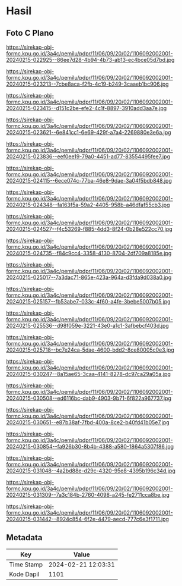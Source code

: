 # Hasil

## Foto C Plano

https://sirekap-obj-formc.kpu.go.id/3a4c/pemilu/pdpr/11/06/09/20/02/1106092002001-20240215-022925--86ee7d28-4b94-4b73-ab13-ec4bce05d7bd.jpg

https://sirekap-obj-formc.kpu.go.id/3a4c/pemilu/pdpr/11/06/09/20/02/1106092002001-20240215-023213--7cbe8aca-f2fb-4c19-b249-3caaeb1bc906.jpg

https://sirekap-obj-formc.kpu.go.id/3a4c/pemilu/pdpr/11/06/09/20/02/1106092002001-20240215-023415--d151c2be-efe2-4c1f-8897-3910add3aa7e.jpg

https://sirekap-obj-formc.kpu.go.id/3a4c/pemilu/pdpr/11/06/09/20/02/1106092002001-20240215-023621--6e841cc1-6e69-429f-a7a4-2269880e3e6a.jpg

https://sirekap-obj-formc.kpu.go.id/3a4c/pemilu/pdpr/11/06/09/20/02/1106092002001-20240215-023836--eef0ee19-79a0-4451-ad77-83554495fee7.jpg

https://sirekap-obj-formc.kpu.go.id/3a4c/pemilu/pdpr/11/06/09/20/02/1106092002001-20240215-024115--6ece074c-77ba-46e8-9dae-3a04f5bdb848.jpg

https://sirekap-obj-formc.kpu.go.id/3a4c/pemilu/pdpr/11/06/09/20/02/1106092002001-20240215-024348--fa163f5a-59a2-4405-958b-a46dfaf55cb3.jpg

https://sirekap-obj-formc.kpu.go.id/3a4c/pemilu/pdpr/11/06/09/20/02/1106092002001-20240215-024527--f4c53269-f885-4dd3-8f24-0b28e522cc70.jpg

https://sirekap-obj-formc.kpu.go.id/3a4c/pemilu/pdpr/11/06/09/20/02/1106092002001-20240215-024735--f84c9cc4-3358-4130-8704-2df709a8185e.jpg

https://sirekap-obj-formc.kpu.go.id/3a4c/pemilu/pdpr/11/06/09/20/02/1106092002001-20240215-025017--7a3dac71-865e-423a-964a-d3fda9d038a0.jpg

https://sirekap-obj-formc.kpu.go.id/3a4c/pemilu/pdpr/11/06/09/20/02/1106092002001-20240215-025157--fb53abe7-033c-4f60-a4fe-3bebe5007b05.jpg

https://sirekap-obj-formc.kpu.go.id/3a4c/pemilu/pdpr/11/06/09/20/02/1106092002001-20240215-025536--d98f059e-3221-43e0-a1c1-3afbebcf403d.jpg

https://sirekap-obj-formc.kpu.go.id/3a4c/pemilu/pdpr/11/06/09/20/02/1106092002001-20240215-025718--bc7e24ca-5dae-4600-bdd2-8ce80005c0e3.jpg

https://sirekap-obj-formc.kpu.go.id/3a4c/pemilu/pdpr/11/06/09/20/02/1106092002001-20240215-030247--8a15ae65-3caa-4141-8278-dc97ca29a05a.jpg

https://sirekap-obj-formc.kpu.go.id/3a4c/pemilu/pdpr/11/06/09/20/02/1106092002001-20240215-030508--ed6116bc-dab9-4903-9b71-6f822a967737.jpg

https://sirekap-obj-formc.kpu.go.id/3a4c/pemilu/pdpr/11/06/09/20/02/1106092002001-20240215-030651--e87b38af-7fbd-400a-8ce2-b40fd41b05e7.jpg

https://sirekap-obj-formc.kpu.go.id/3a4c/pemilu/pdpr/11/06/09/20/02/1106092002001-20240215-030854--fa926b30-8b4b-4388-a580-1864a5307f86.jpg

https://sirekap-obj-formc.kpu.go.id/3a4c/pemilu/pdpr/11/06/09/20/02/1106092002001-20240215-031048--4a2bd88e-d29c-4320-95e8-4395b196c34d.jpg

https://sirekap-obj-formc.kpu.go.id/3a4c/pemilu/pdpr/11/06/09/20/02/1106092002001-20240215-031309--7a3c184b-2760-4098-a245-fe2711cca8be.jpg

https://sirekap-obj-formc.kpu.go.id/3a4c/pemilu/pdpr/11/06/09/20/02/1106092002001-20240215-031442--8924c854-6f2e-4479-aecd-777c6e3f1711.jpg


## Metadata

| Key        | Value               |
| ---------- | ------------------- |
| Time Stamp | 2024-02-21 12:03:31 |
| Kode Dapil | 1101                |



